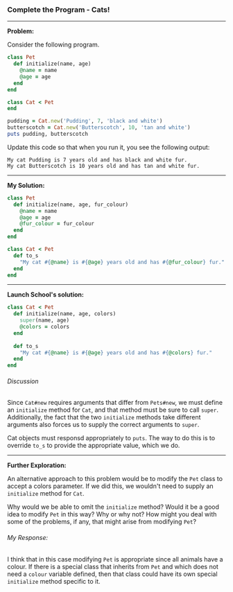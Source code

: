 ### Complete the Program - Cats!

---

**Problem:**  

Consider the following program.

```ruby
class Pet
  def initialize(name, age)
    @name = name
    @age = age
  end
end

class Cat < Pet
end

pudding = Cat.new('Pudding', 7, 'black and white')
butterscotch = Cat.new('Butterscotch', 10, 'tan and white')
puts pudding, butterscotch
```

Update this code so that when you run it, you see the following output:

```
My cat Pudding is 7 years old and has black and white fur.
My cat Butterscotch is 10 years old and has tan and white fur.
```

---

**My Solution:**  

```ruby
class Pet
  def initialize(name, age, fur_colour)
    @name = name
    @age = age
    @fur_colour = fur_colour
  end
end

class Cat < Pet
  def to_s
    "My cat #{@name} is #{@age} years old and has #{@fur_colour} fur."
  end
end
```

---

**Launch School's solution:**

```ruby
class Cat < Pet
  def initialize(name, age, colors)
    super(name, age)
    @colors = colors
  end
  
  def to_s
    "My cat #{@name} is #{@age} years old and has #{@colors} fur."
  end
end
```

###### Discussion

Since `Cat#new` requires arguments that differ from `Pets#new`, we must define an `initialize` method for `Cat`, and that method must be sure to call `super`. Additionally, the fact that the two `initialize` methods take different arguments also forces us to supply the correct arguments to `super`.  



Cat objects must responsd appropriately to `puts`. The way to do this is to override `to_s` to provide the appropriate value, which we do.

---

**Further Exploration:**  

An alternative approach to this problem would be to modify the `Pet` class to accept a colors parameter. If we did this, we wouldn't need to supply an `initialize` method for `Cat`.



Why would we be able to omit the `initialize` method? Would it be a good idea to modify `Pet` in this way? Why or why not? How might you deal with some of the problems, if any, that might arise from modifying `Pet`?



###### My Response:  

I think that in this case modifying `Pet` is appropriate since all animals have a colour. If there is a special class that inherits from `Pet` and which does not need a `colour` variable defined, then that class could have its own special `initialize` method specific to it.
